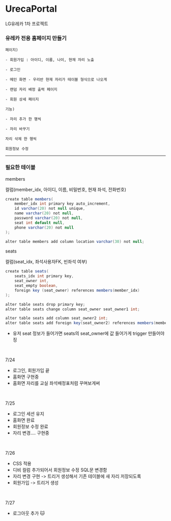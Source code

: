 # UrecaPortal
LG유레카 1차 프로젝트

### 유레카 전용 홈페이지 만들기
    
    페이지)
    
    - 회원가입 : 아이디, 이름, 나이, 현재 자리 노출
    
    - 로그인
    
    - 메인 화면 - 우리반 현재 자리가 테이블 형식으로 나오게
    
    - 랜덤 자리 배정 출력 페이지
    
    - 회원 상세 페이지
    
    기능)
    
    - 자리 추가 한 행씩
    
    - 자리 바꾸기
    
    자리 삭제 한 행씩
    
    회원정보 수정

---

### 필요한 테이블

members 

컬럼(member_idx, 아이디, 이름, 비밀번호, 현재 좌석, 전화번호)

```java
create table members(
	member_idx int primary key auto_increment,
	id varchar(20) not null unique,
	name varchar(20) not null,
	password varchar(20) not null,
	seat int default null,
	phone varchar(20) not null	
);

alter table members add column location varchar(30) not null;
```

seats

컬럼(seat_idx, 좌석사용자FK, 빈좌석 여부)

```java
create table seats(
	seats_idx int primary key,
	seat_owner int,
	seat_empty boolean,
	foreign key (seat_owner) references members(member_idx)
);

alter table seats drop primary key;
alter table seats change column seat_owner seat_owner1 int;

alter table seats add column seat_owner2 int;
alter table seats add foreign key(seat_owner2) references members(member_idx); 
```

- 유저 seat 정보가 들어가면 seats의 seat_owner에 값 들어가게 trigger 만들어야징
<br>

7/24

- 로그인, 회원가입 끝
- 홈화면 구현중
- 홈화면 자리를 교실 좌석배정표처럼 꾸며보게써

<br>

7/25
- 로그인 세션 유지
- 홈화면 완료
- 회원정보 수정 완료
- 자리 변경.... 구현중

<br>

7/26
- CSS 적용
- 디비 컬럼 추가되어서 회원정보 수정 SQL문 변경함
- 자리 변경 구현 -> 트리거 생성해서 기존 테이블에 새 자리 저장되도록
- 회원가입 -> 트리거 생성

<br>

7/27
- 로그아웃 추가 🐱
